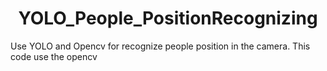
<div align="center">
    <h1>YOLO_People_PositionRecognizing</h1>
</div>

<div> 
<p> Use YOLO and Opencv for recognize people position in the camera. This code use the opencv 
</p>
</div>

